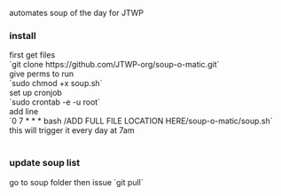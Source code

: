 automates soup of the day for JTWP 
<p>
<h3>install </h3>
first get files<br>
`git clone https://github.com/JTWP-org/soup-o-matic.git`<br>
give perms to run <br>
`sudo chmod +x soup.sh`<br>
set up cronjob <br>
`sudo crontab -e -u root`<br>
add line <br>
`0 7 * * * bash /ADD FULL FILE LOCATION HERE/soup-o-matic/soup.sh`<br>
this will trigger it every day at 7am <br><br>
</p>


<p>
<h3>update soup list</h3> 
go to soup folder then issue 
`git pull`<br>
</p>
